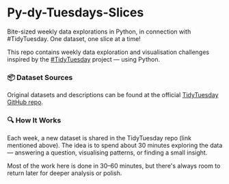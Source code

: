 # Py-dy-Tuesdays-Slices
Bite-sized weekly data explorations in Python, in connection with #TidyTuesday. One dataset, one slice at a time!

This repo contains weekly data exploration and visualisation challenges inspired by the [#TidyTuesday](https://github.com/rfordatascience/tidytuesday) project — using Python. 

### 📦 Dataset Sources
Original datasets and descriptions can be found at the official [TidyTuesday GitHub repo](https://github.com/rfordatascience/tidytuesday).


### 🔍 How It Works
Each week, a new dataset is shared in the TidyTuesday repo (link mentioned above). The idea is to spend about 30 minutes exploring the data — answering a question, visualising patterns, or finding a small insight.

Most of the work here is done in 30–60 minutes, but there's always room to return later for deeper analysis or polish.

